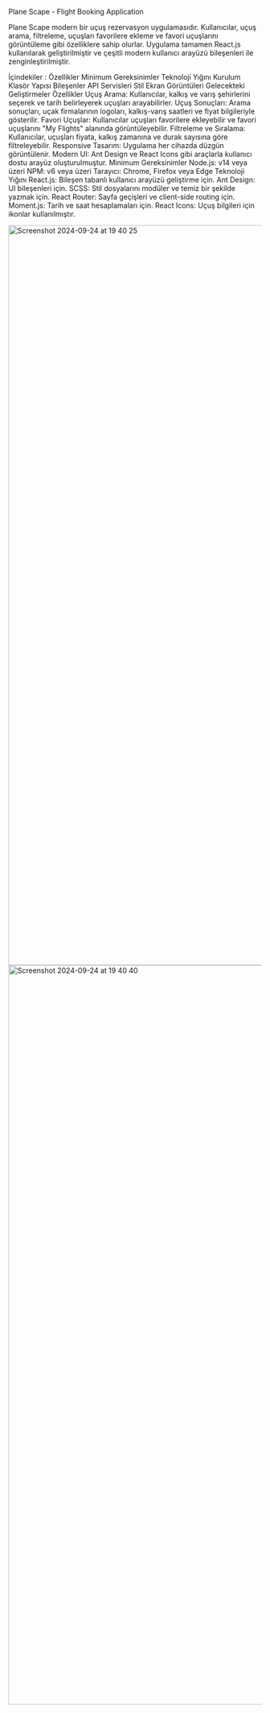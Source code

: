 Plane Scape - Flight Booking Application

Plane Scape modern bir uçuş rezervasyon uygulamasıdır. Kullanıcılar, uçuş arama, filtreleme, uçuşları favorilere ekleme ve favori uçuşlarını görüntüleme gibi özelliklere sahip olurlar. Uygulama tamamen React.js kullanılarak geliştirilmiştir ve çeşitli modern kullanıcı arayüzü bileşenleri ile zenginleştirilmiştir.

İçindekiler : 
Özellikler
Minimum Gereksinimler
Teknoloji Yığını
Kurulum
Klasör Yapısı
Bileşenler
API Servisleri
Stil
Ekran Görüntüleri
Gelecekteki Geliştirmeler
Özellikler
Uçuş Arama: Kullanıcılar, kalkış ve varış şehirlerini seçerek ve tarih belirleyerek uçuşları arayabilirler.
Uçuş Sonuçları: Arama sonuçları, uçak firmalarının logoları, kalkış-varış saatleri ve fiyat bilgileriyle gösterilir.
Favori Uçuşlar: Kullanıcılar uçuşları favorilere ekleyebilir ve favori uçuşlarını "My Flights" alanında görüntüleyebilir.
Filtreleme ve Sıralama: Kullanıcılar, uçuşları fiyata, kalkış zamanına ve durak sayısına göre filtreleyebilir.
Responsive Tasarım: Uygulama her cihazda düzgün görüntülenir.
Modern UI: Ant Design ve React Icons gibi araçlarla kullanıcı dostu arayüz oluşturulmuştur.
Minimum Gereksinimler
Node.js: v14 veya üzeri
NPM: v6 veya üzeri
Tarayıcı: Chrome, Firefox veya Edge
Teknoloji Yığını
React.js: Bileşen tabanlı kullanıcı arayüzü geliştirme için.
Ant Design: UI bileşenleri için.
SCSS: Stil dosyalarını modüler ve temiz bir şekilde yazmak için.
React Router: Sayfa geçişleri ve client-side routing için.
Moment.js: Tarih ve saat hesaplamaları için.
React Icons: Uçuş bilgileri için ikonlar kullanılmıştır.


<img width="1470" alt="Screenshot 2024-09-24 at 19 40 25" src="https://github.com/user-attachments/assets/084605e9-fd68-440f-aeae-a35733877ebc"><img width="1469" alt="Screenshot 2024-09-24 at 19 40 40" src="https://github.com/user-attachments/assets/f0315fa4-a0ff-4a9f-9e62-f12cfb774a76">





